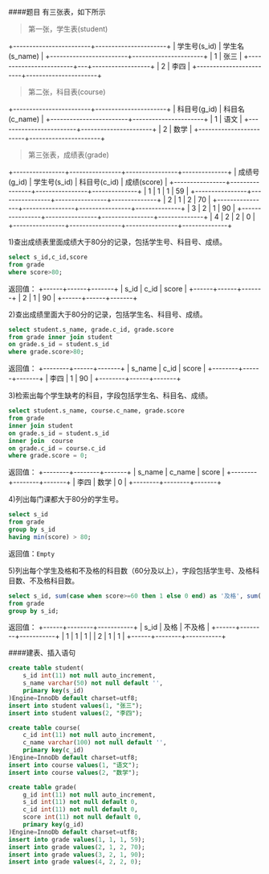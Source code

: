 ####题目
有三张表，如下所示

> 第一张，学生表(student)

+------------------------+----------------------+
| 学生号(s_id)           | 学生名(s_name)       |
+------------------------+----------------------+
| 1                      | 张三                 |
+------------------------+---+------------------+
| 2                      | 李四                 |
+------------------------+----------------------+

> 第二张，科目表(course)

+------------------------+----------------------+
| 科目号(g_id)           | 科目名(c_name)       |
+------------------------+----------------------+
| 1                      | 语文                 |
+------------------------+----------------------+
| 2                      | 数学                 |
+------------------------+----------------------+

> 第三张表，成绩表(grade)

+----------------+----------------+----------------+--------------+
| 成绩号(g_id)   | 学生号(s_id)   | 科目号(c_id)   | 成绩(score)  |
+----------------+----------------+----------------+--------------+
| 1              | 1              | 1              | 59           |
+----------------+----------------+----------------+--------------+
| 2              | 1              | 2              | 70           |
+----------------+----------------+----------------+--------------+
| 3              | 2              | 1              | 90           |
+----------------+----------------+----------------+--------------+
| 4              | 2              | 2              | 0            |
+----------------+----------------+----------------+--------------+


1)查出成绩表里面成绩大于80分的记录，包括学生号、科目号、成绩。
```sql
select s_id,c_id,score
from grade
where score>80;
```
返回值：
+------+------+-------+
| s_id | c_id | score |
+------+------+-------+
|    2 |    1 |    90 |
+------+------+-------+

2)查出成绩里面大于80分的记录，包括学生名、科目号、成绩。
```sql
select student.s_name, grade.c_id, grade.score
from grade inner join student
on grade.s_id = student.s_id
where grade.score>80;
```
返回值：
+--------+------+-------+
| s_name | c_id | score |
+--------+------+-------+
| 李四   |    1 |    90 |
+--------+------+-------+

3)检索出每个学生缺考的科目，字段包括学生名、科目名、成绩。
```sql
select student.s_name, course.c_name, grade.score
from grade
inner join student
on grade.s_id = student.s_id
inner join  course
on grade.c_id = course.c_id
where grade.score = 0;
```
返回值：
+--------+--------+-------+
| s_name | c_name | score |
+--------+--------+-------+
| 李四   | 数学   |     0 |
+--------+--------+-------+

4)列出每门课都大于80分的学生号。
```sql
select s_id
from grade 
group by s_id
having min(score) > 80;
```
返回值：`Empty`

5)列出每个学生及格和不及格的科目数（60分及以上），字段包括学生号、及格科目数、不及格科目数。
```sql
select s_id, sum(case when score>=60 then 1 else 0 end) as '及格', sum(case when score>=60 then 0 else 1 end) as '不及格'
from grade
group by s_id;
```
返回值：
+------+--------+-----------+
| s_id | 及格   | 不及格    |
+------+--------+-----------+
|    1 |      1 |         1 |
|    2 |      1 |         1 |
+------+--------+-----------+


####建表、插入语句
```sql
create table student(
    s_id int(11) not null auto_increment,
    s_name varchar(50) not null default '',
    primary key(s_id)
)Engine=InnoDb default charset=utf8;
insert into student values(1, "张三");
insert into student values(2, "李四");

create table course(
    c_id int(11) not null auto_increment,
    c_name varchar(100) not null default '',
    primary key(c_id)
)Engine=InnoDb default charset=utf8;
insert into course values(1, "语文");
insert into course values(2, "数学");

create table grade(
    g_id int(11) not null auto_increment,
    s_id int(11) not null default 0,
    c_id int(11) not null default 0,
    score int(11) not null default 0,
    primary key(g_id)
)Engine=InnoDb default charset=utf8;
insert into grade values(1, 1, 1, 59);
insert into grade values(2, 1, 2, 70);
insert into grade values(3, 2, 1, 90);
insert into grade values(4, 2, 2, 0);
```
